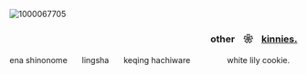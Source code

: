 ![1000067705](https://github.com/user-attachments/assets/3f989d09-de20-4c30-9e2d-8069e6eb6b91)


### <p align="right">otherㅤ❀ㅤ<ins>kinnies.</ins></p>

ena shinonomeㅤㅤlingshaㅤㅤkeqing hachiwareㅤㅤㅤㅤㅤwhite lily cookie.
